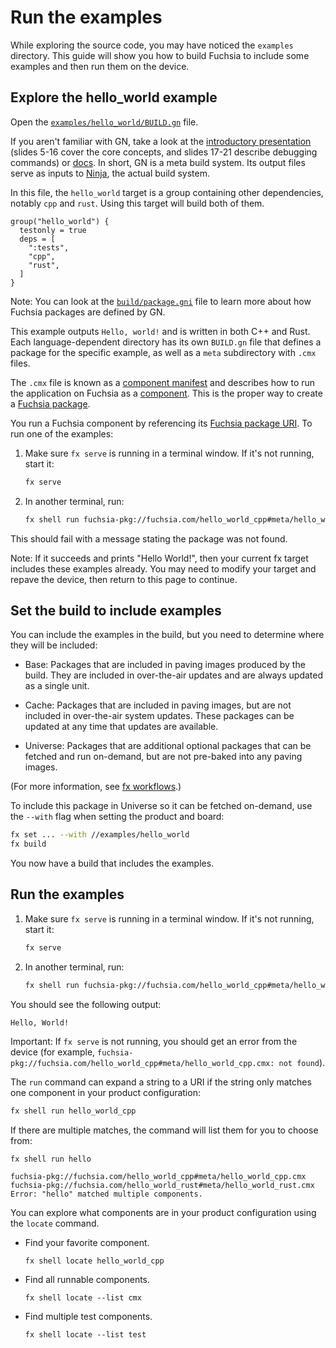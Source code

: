 
# Run the examples

While exploring the source code, you may have noticed the `examples` directory.
This guide will show you how to build Fuchsia to include some examples and then
run them on the device.

## Explore the hello_world example

Open the [`examples/hello_world/BUILD.gn`](/examples/hello_world/BUILD.gn) file.

If you aren't familiar with GN, take a look at the
[introductory presentation](https://docs.google.com/presentation/d/15Zwb53JcncHfEwHpnG_PoIbbzQ3GQi_cpujYwbpcbZo/view#slide=id.g119d702868_0_12) (slides 5-16 cover the core concepts, and
slides 17-21 describe debugging commands) or [docs](https://gn.googlesource.com/gn/+/master/docs/).
In short, GN is a meta build system. Its output files serve as inputs to
[Ninja](https://ninja-build.org/), the actual build system.

In this file, the `hello_world` target is a group containing other dependencies,
notably `cpp` and `rust`. Using this target will build both of them.

```gn
group("hello_world") {
  testonly = true
  deps = [
    ":tests",
    "cpp",
    "rust",
  ]
}
```

Note: You can look at the [`build/package.gni`](/build/package.gni) file to learn
more about how Fuchsia packages are defined by GN.

This example outputs `Hello, world!` and is written in both C++ and Rust. Each
language-dependent directory has its own `BUILD.gn` file that defines a package
for the specific example, as well as a `meta` subdirectory with `.cmx` files.

The `.cmx` file is known as a
[component manifest](glossary.md#component-manifest) and describes how to run
the application on Fuchsia as a [component](glossary.md#component). This is
the proper way to create a [Fuchsia package](glossary.md#fuchsia-package).

You run a Fuchsia component by referencing its
[Fuchsia package URI](glossary.md#fuchsia-pkg-url). To run one of the
examples:

1.  Make sure `fx serve` is running in a terminal window. If it's not running, start it:

    ```sh
    fx serve
    ```

1.  In another terminal, run:

    ```sh
    fx shell run fuchsia-pkg://fuchsia.com/hello_world_cpp#meta/hello_world_cpp.cmx
    ```

This should fail with a message stating the package was not found.

Note: If it succeeds and prints "Hello World!", then your current fx target
includes these examples already. You may need to modify your target and repave
the device, then return to this page to continue.

## Set the build to include examples

You can include the examples in the build, but you need to determine where they
will be included:

*   Base: Packages that are included in paving images produced by the build.
    They are included in over-the-air updates and are always updated as a
    single unit.

*   Cache: Packages that are included in paving images, but are not included in
    over-the-air system updates. These packages can be updated at any time that
    updates are available.

*   Universe: Packages that are additional optional packages that can be
    fetched and run on-demand, but are not pre-baked into any paving images.

(For more information, see [fx workflows](/docs/development/workflows/fx.md).)

To include this package in Universe so it can be fetched on-demand, use the
`--with` flag when setting the product and board:

```sh
fx set ... --with //examples/hello_world
fx build
```

You now have a build that includes the examples.

## Run the examples

1.  Make sure `fx serve` is running in a terminal window. If it's not running, start it:

    ```sh
    fx serve
    ```

1.  In another terminal, run:

    ```sh
    fx shell run fuchsia-pkg://fuchsia.com/hello_world_cpp#meta/hello_world_cpp.cmx
    ```

You should see the following output:

```uglyprint
Hello, World!
```

Important: If `fx serve` is not running, you should get an error from
the device (for example,
`fuchsia-pkg://fuchsia.com/hello_world_cpp#meta/hello_world_cpp.cmx: not
found`).

The `run` command can expand a string to a URI if the string only matches one
component in your product configuration:

```sh
fx shell run hello_world_cpp
```

If there are multiple matches, the command will list them for you to choose
from:

```sh
fx shell run hello
```

```uglyprint
fuchsia-pkg://fuchsia.com/hello_world_cpp#meta/hello_world_cpp.cmx
fuchsia-pkg://fuchsia.com/hello_world_rust#meta/hello_world_rust.cmx
Error: "hello" matched multiple components.
```

You can explore what components are in your product configuration using the
`locate` command.

*   Find your favorite component.

    ```
    fx shell locate hello_world_cpp
    ```

*   Find all runnable components.

    ```
    fx shell locate --list cmx
    ```

*   Find multiple test components.

    ```
    fx shell locate --list test
    ```
